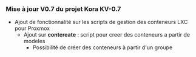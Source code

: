 ### Mise à jour **V0.7** du projet Kora **KV-0.7**

- Ajout de fonctionnalité sur les scripts de gestion des conteneurs LXC pour Proxmox
  - Ajout sur **contcreate** : script pour creer des conteneurs a partir de modeles
    - Possibilité de créer des conteneurs à partir d'un groupe